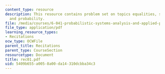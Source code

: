 ```yaml
---
content_type: resource
description: This resource contains problem set on topics equalities, six-sided die
  and probability.
file: /media/courses/6-041-probabilistic-systems-analysis-and-applied-probability-spring-2006/5409b655a0058a00da14310dcbba34c3_rec01.pdf
file_type: application/pdf
learning_resource_types:
- Recitations
ocw_type: OCWFile
parent_title: Recitations
parent_type: CourseSection
resourcetype: Document
title: rec01.pdf
uid: 5409b655-a005-8a00-da14-310dcbba34c3
---
```

